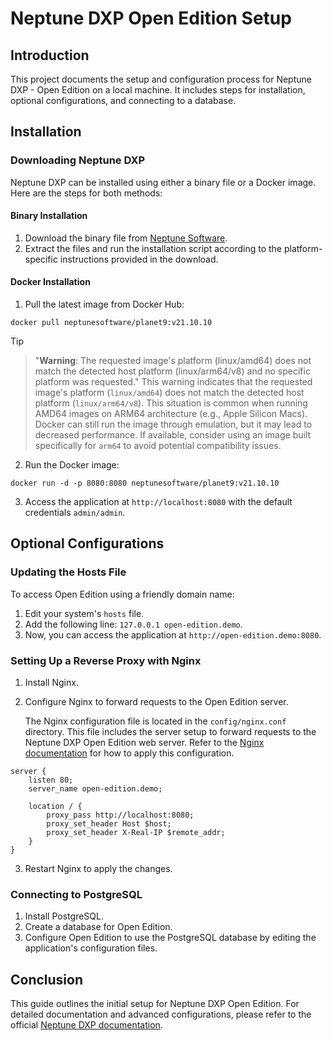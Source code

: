 # Neptune DXP Open Edition Setup

## Introduction

This project documents the setup and configuration process for Neptune DXP - Open Edition on a local machine. It includes steps for installation, optional configurations, and connecting to a database.

## Installation

### Downloading Neptune DXP

Neptune DXP can be installed using either a binary file or a Docker image. Here are the steps for both methods:

#### Binary Installation

1. Download the binary file from [Neptune Software](https://portal.neptune-software.com/launchpad/portal#product-download).
2. Extract the files and run the installation script according to the platform-specific instructions provided in the download.

#### Docker Installation

1. Pull the latest image from Docker Hub:

```shell
docker pull neptunesoftware/planet9:v21.10.10
```

> [!TIP]

> "**Warning**: The requested image's platform (linux/amd64) does not match the detected host platform (linux/arm64/v8) and no specific platform was requested." This warning indicates that the requested image's platform (`linux/amd64`) does not match the detected host platform (`linux/arm64/v8`). This situation is common when running AMD64 images on ARM64 architecture (e.g., Apple Silicon Macs). Docker can still run the image through emulation, but it may lead to decreased performance. If available, consider using an image built specifically for `arm64` to avoid potential compatibility issues.

2. Run the Docker image:

```shell
docker run -d -p 8080:8080 neptunesoftware/planet9:v21.10.10
```

3. Access the application at `http://localhost:8080` with the default credentials `admin/admin`.

## Optional Configurations

### Updating the Hosts File

To access Open Edition using a friendly domain name:

1. Edit your system's `hosts` file.
2. Add the following line: `127.0.0.1 open-edition.demo`.
3. Now, you can access the application at `http://open-edition.demo:8080`.

### Setting Up a Reverse Proxy with Nginx

1. Install Nginx.
2. Configure Nginx to forward requests to the Open Edition server.

   The Nginx configuration file is located in the `config/nginx.conf` directory. This file includes the server setup to forward requests to the Neptune DXP Open Edition web server. Refer to the [Nginx documentation](https://nginx.org/en/docs/) for how to apply this configuration.

```shell
server {
    listen 80;
    server_name open-edition.demo;

    location / {
        proxy_pass http://localhost:8080;
        proxy_set_header Host $host;
        proxy_set_header X-Real-IP $remote_addr;
    }
}
```

3. Restart Nginx to apply the changes.

### Connecting to PostgreSQL

1. Install PostgreSQL.
2. Create a database for Open Edition.
3. Configure Open Edition to use the PostgreSQL database by editing the application's configuration files.

## Conclusion

This guide outlines the initial setup for Neptune DXP Open Edition. For detailed documentation and advanced configurations, please refer to the official [Neptune DXP documentation](https://docs.neptune-software.com/neptune-dxp-open-edition/23/index.html).
